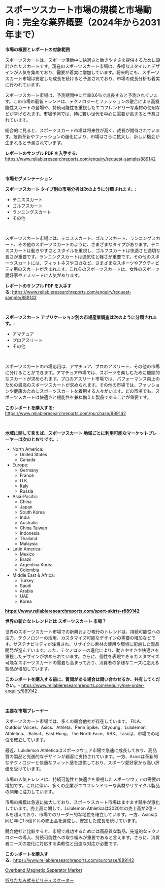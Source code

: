 <p><h1>スポーツスカート市場の規模と市場動向：完全な業界概要（2024年から2031年まで）</h1></p><p><strong>市場の概要とレポートの対象範囲</strong></p>
<p><p>スポーツスカートは、スポーツ活動中に快適さと動きやすさを提供するために設計されたスカートです。現在のスポーツスカート市場は、多様なスタイルとデザインが人気を集めており、需要が着実に増加しています。将来的にも、スポーツスカート市場は安定した成長を続けると予測されており、市場の成長分析も着実に行われています。</p><p>スポーツスカート市場は、予測期間中に年率8.6％で成長すると予測されています。この市場の最新トレンドは、テクノロジーとファッションの融合による高機能性スカートの登場や、持続可能性を重視したエコフレンドリーな素材の使用などが挙げられます。市場予測では、特に若い世代を中心に需要が高まると予想されています。</p><p>総合的に見ると、スポーツスカート市場は将来性が高く、成長が期待されています。技術革新やファッションの進化により、市場はさらに拡大し、新しい機会が生まれると予測されています。</p></p>
<p><strong>レポートのサンプル PDF を入手する:</strong> <a href="https://www.reliableresearchreports.com/enquiry/request-sample/889142">https://www.reliableresearchreports.com/enquiry/request-sample/889142</a></p>
<p>&nbsp;</p>
<p><strong>市場セグメンテーション</strong></p>
<p><strong>スポーツスカート タイプ別の市場分析は次のように分類されます。:</strong></p>
<p><ul><li>テニススカート</li><li>ゴルフスカート</li><li>ランニングスカート</li><li>その他</li></ul></p>
<p>&nbsp;</p>
<p><p>スポーツスカート市場には、テニススカート、ゴルフスカート、ランニングスカート、その他のスポーツスカートのように、さまざまなタイプがあります。テニススカートは動きやすさとスタイルを重視し、ゴルフスカートは快適さと適切な長さが重要です。ランニングスカートは通気性と軽さが重要です。その他のスポーツスカートには、フィットネスやヨガなど、さまざまなスポーツやアクティビティ用のスカートが含まれます。これらのスポーツスカートは、女性のスポーツ愛好家やアスリートに人気があります。</p></p>
<p><strong>レポートのサンプル PDF を入手する:</strong>&nbsp;<a href="https://www.reliableresearchreports.com/enquiry/request-sample/889142">https://www.reliableresearchreports.com/enquiry/request-sample/889142</a></p>
<p>&nbsp;</p>
<p><strong> スポーツスカート アプリケーション別の市場産業調査は次のように分類されます。:</strong></p>
<p><ul><li>アマチュア</li><li>プロアスリート</li><li>その他</li></ul></p>
<p>&nbsp;</p>
<p><p>スポーツスカートの市場応用は、アマチュア、プロのアスリート、その他の市場に分けることができます。アマチュア市場では、スポーツを楽しむために機能的なスカートが求められます。プロのアスリート市場では、パフォーマンス向上のための最高のスポーツスカートが求められます。その他の市場では、ファッションや健康のためにスポーツスカートを着用する人々がいます。どの市場でも、スポーツスカートは快適さと機能性を兼ね備えた製品であることが重要です。</p></p>
<p><strong>このレポートを購入する:</strong>&nbsp; <a href="https://www.reliableresearchreports.com/purchase/889142">https://www.reliableresearchreports.com/purchase/889142</a></p>
<p>&nbsp;</p>
<p><strong>地域に関して言えば、スポーツスカート 地域ごとに利用可能なマーケットプレーヤーは次のとおりです。:</strong></p>
<p><ul>
    <li>
        North America:
        <ul>
            <li>United States</li>
            <li>Canada</li>
        </ul>
    </li>
    <li>
        Europe:
        <ul>
            <li>Germany</li>
            <li>France</li>
            <li>U.K.</li>
            <li>Italy</li>
            <li>Russia</li>
        </ul>
    </li>
    <li>
        Asia-Pacific:
        <ul>
            <li>China</li>
            <li>Japan</li>
            <li>South Korea</li>
            <li>India</li>
            <li>Australia</li>
            <li>China Taiwan</li>
            <li>Indonesia</li>
            <li>Thailand</li>
            <li>Malaysia</li>
        </ul>
    </li>
    <li>
        Latin America:
        <ul>
            <li>Mexico</li>
            <li>Brazil</li>
            <li>Argentina Korea</li>
            <li>Colombia</li>
        </ul>
    </li>
    <li>
        Middle East & Africa:
        <ul>
            <li>Turkey</li>
            <li>Saudi</li>
            <li>Arabia</li>
            <li>UAE</li>
            <li>Korea</li>
        </ul>
    </li>
    </ul></p>
<p><strong><a href="https://www.reliableresearchreports.com/sport-skirts-r889142">https://www.reliableresearchreports.com/sport-skirts-r889142</a></strong>&nbsp;</p>
<p><strong>世界の新たなトレンドとは スポーツスカート 市場？</strong></p>
<p><p>世界のスポーツスカート市場での新興および現行のトレンドは、持続可能性への注力、テクノロジーの活用、カスタマイズ可能なデザインの需要の増加などです。サステナビリティが注目され、リサイクル素材の使用や環境に配慮した製品開発が進んでいます。また、テクノロジーの進化により、動きやすさや快適さを重視したデザインが求められています。さらに、個性を表現できるカスタマイズ可能なスポーツスカートの需要も高まっており、消費者の多様なニーズに応える製品が増加しています。</p></p>
<p><strong>このレポートを購入する前に、質問がある場合は問い合わせるか、共有してください。</strong>- <a href="https://www.reliableresearchreports.com/enquiry/pre-order-enquiry/889142">https://www.reliableresearchreports.com/enquiry/pre-order-enquiry/889142</a></p>
<p>&nbsp;</p>
<p><strong>主要な市場プレーヤー</strong></p>
<p><p>スポーツスカート市場では、多くの競合他社が存在しています。 FILA、Outdoor Voices、Asics、Athleta、Penn Spike、Cityoung、Lululemon Athletica、 Baleaf、East Hong、The North Face、RBX、Tascは、市場での地位を確立しています。</p><p>最近、Lululemon Athleticaはスポーツウェア市場で急速に成長しており、高品質の製品と先進的なデザインが顧客に支持されています。一方、Asicsは革新的なテクノロジーと快適なフィット感を提供しており、スポーツ愛好家から高い評価を受けています。</p><p>市場の人気トレンドは、持続可能性と快適さを重視したスポーツウェアの需要の増加です。これに伴い、多くの企業がエコフレンドリーな素材やリサイクル製品の開発に注力しています。</p><p>市場の規模は急速に拡大しており、スポーツスカート市場はますます競争が激化しています。売上高に関して、Lululemon Athleticaは2020年の売上高が2億ドルを超えており、市場でのリーダー的な地位を確立しています。一方、Asicsは同じ年に1.5億ドルの売上高を達成し、安定した成長を続けています。</p><p>競合他社と比較すると、市場で成功するためには高品質な製品、先進的なテクノロジーの導入、持続可能性への取り組みが重要であると言えます。さらに、消費者ニーズの変化に対応する柔軟性と迅速な対応が必要です。</p></p>
<p><strong>このレポートを購入する:</strong>&nbsp;&nbsp;<a href="https://www.reliableresearchreports.com/purchase/889142">https://www.reliableresearchreports.com/purchase/889142</a></p>
<p><p><a href="https://github.com/okotobwrhuteie/Market-Research-Report-List-2/blob/main/overband-magnetic-separator-market.md">Overband Magnetic Separator Market</a></p><p><a href="https://github.com/SarahFahey88/Market-Research-Report-List-1/blob/main/767480227638.md">折りたたみ式モビリティスクーター</a></p></p>